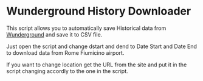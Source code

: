 # Wunderground History Downloader

This script allows you to automatically save Historical data from [Wunderground](https://www.wunderground.com) and save it to CSV file.

Just open the script and change dstart and dend to Date Start and Date End to download data from Rome Fiumicino airport.

If you want to change location get the URL from the site and put it in the script changing accordly to the one in the script.
